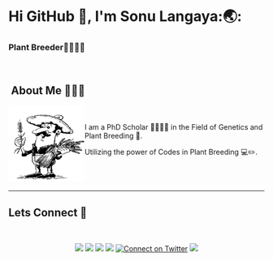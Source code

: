<h1 align="left">Hi GitHub 👋, I'm Sonu Langaya:🌏:</h1>

<h3 align="leftr">Plant Breeder👨🏻‍🔬🌾 </h3>
<br />

<h2> &nbsp;About Me 👨🏻‍🌾 </h2>

<img align="left" width="150" height="150" src="https://github.com/sonulangaya/sonulangaya/blob/master/Breeder.png?raw=true"></a>
<br /><br />
I am a PhD Scholar 👨🏻‍🔬🌾 in the Field of Genetics and Plant Breeding 🌾.

Utilizing the power of Codes in Plant Breeding 💻✏️.

<br /><br />

---
## **Lets Connect** :handshake:
<br />
<p align="center">
<a href="https://sonulangaya.github.io"><img src="https://img.shields.io/badge/-My%20Portfolio-3423A6?style=flat-square&logo=Google-Chrome&logoColor=white"/></a>
<a href="https://linkedin.com/in/sonulangaya"><img src="https://img.shields.io/badge/-Sonu%20Langaya-0077B5?style=flat-square&logo=Linkedin&logoColor=white"/></a>
<a href="https://instagram.com/sonulangaya"><img src="https://img.shields.io/badge/-Sonu%20Langaya-E4405F?style=flat-square&logo=Instagram&logoColor=white"/></a>
<a href="https://facebook.com/sonulangaya"><img src="https://img.shields.io/badge/-Sonu%20Langaya-1877F2?style=flat-square&logo=Facebook&logoColor=white"/></a>
<a href="https://twitter.com/intent/follow?screen_name=sonulangaya"><img src="https://img.shields.io/twitter/follow/sonulangaya?style=social&logo=twitter" alt="Connect on Twitter"></a>
<a href="mailto:sonulangaya@yahoo.in"><img src="https://img.shields.io/badge/-Mail%20Me-D14836?style=flat-square&logo=Gmail&logoColor=white"/></a>
</p>
